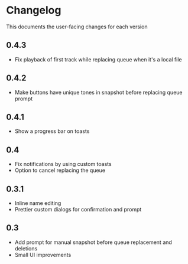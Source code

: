 # Changelog

This documents the user-facing changes for each version

## 0.4.3

- Fix playback of first track while replacing queue when it's a local file

## 0.4.2

- Make buttons have unique tones in snapshot before replacing queue prompt

## 0.4.1

- Show a progress bar on toasts

## 0.4

- Fix notifications by using custom toasts
- Option to cancel replacing the queue

## 0.3.1

- Inline name editing
- Prettier custom dialogs for confirmation and prompt

## 0.3

- Add prompt for manual snapshot before queue replacement and deletions
- Small UI improvements
